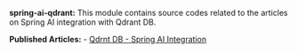 **spring-ai-qdrant:**
    This module contains source codes related to the articles on Spring AI integration with Qdrant DB.

**Published Articles:**
    - [Qdrnt DB - Spring AI Integration](https://www.kodesastra.com/2024/10/qdrant-db-spring-ai-Integration.html)